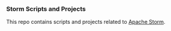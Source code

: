 <h3>Storm Scripts and Projects</h3>
<p>
This repo contains scripts and projects related to <a href="http://storm.apache.org/">Apache Storm</a>.
</p>
